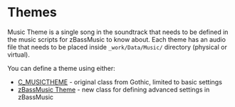# Themes

Music Theme is a single song in the soundtrack that needs to be defined in the music scripts for zBassMusic to know about.
Each theme has an audio file that needs to be placed inside `_work/Data/Music/` directory (physical or virtual).

You can define a theme using either:

* [C_MUSICTHEME](cmusictheme.md) - original class from Gothic, limited to basic settings
* [zBassMusic Theme](basstheme.md) - new class for defining advanced settings in zBassMusic
